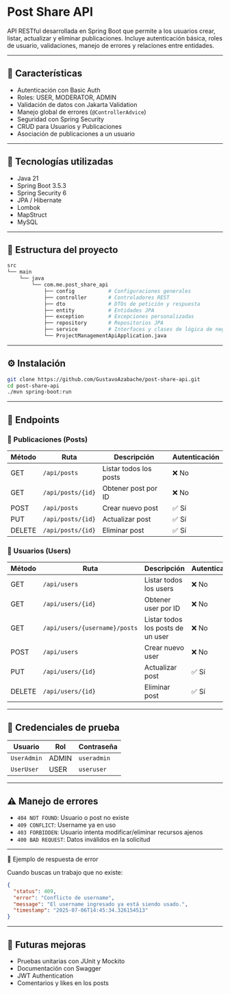 # Post Share API

API RESTful desarrollada en Spring Boot que permite a los usuarios crear, listar, actualizar y eliminar publicaciones. Incluye autenticación básica, roles de usuario, validaciones, manejo de errores y relaciones entre entidades.

---

## 🧩 Características

- Autenticación con Basic Auth
- Roles: USER, MODERATOR, ADMIN
- Validación de datos con Jakarta Validation
- Manejo global de errores (`@ControllerAdvice`)
- Seguridad con Spring Security
- CRUD para Usuarios y Publicaciones
- Asociación de publicaciones a un usuario

---

## 🚀 Tecnologías utilizadas

- Java 21
- Spring Boot 3.5.3
- Spring Security 6
- JPA / Hibernate
- Lombok
- MapStruct
- MySQL

---

## 📁 Estructura del proyecto

```bash
src
└── main
    └── java
        └── com.me.post_share_api
            ├── config           # Configuraciones generales
            ├── controller       # Controladores REST
            ├── dto              # DTOs de petición y respuesta
            ├── entity           # Entidades JPA
            ├── exception        # Excepciones personalizadas
            ├── repository       # Repositorios JPA
            ├── service          # Interfaces y clases de lógica de negocio            
            └── ProjectManagementApiApplication.java
```

---

## ⚙️ Instalación

```bash
git clone https://github.com/GustavoAzabache/post-share-api.git
cd post-share-api
./mvn spring-boot:run
```

---

## 🔗 Endpoints

### 📃 Publicaciones (Posts)
| Método | Ruta                  | Descripción                   | Autenticación  |
|--------|-----------------------|-------------------------------|----------------|
| GET    | `/api/posts`          | Listar todos los posts        | ❌ No          |
| GET    | `/api/posts/{id}`     | Obtener post por ID           | ❌ No          |
| POST   | `/api/posts`          | Crear nuevo post              | ✅ Sí          |
| PUT    | `/api/posts/{id}`     | Actualizar post               | ✅ Sí          |
| DELETE | `/api/posts/{id}`     | Eliminar post                 | ✅ Sí          |

### 📃 Usuarios (Users)
| Método | Ruta                           | Descripción                       | Autenticación |
|--------|--------------------------------|-----------------------------------|----------------|
| GET    | `/api/users`                   | Listar todos los users            | ❌ No          |
| GET    | `/api/users/{id}`              | Obtener user por ID               | ❌ No          |
| GET    | `/api/users/{username}/posts`  | Listar todos los posts de un user | ❌ No          |
| POST   | `/api/users`                   | Crear nuevo user                  | ❌ No          |
| PUT    | `/api/users/{id}`              | Actualizar post                   | ✅ Sí          |
| DELETE | `/api/users/{id}`              | Eliminar post                     | ✅ Sí          |

---

## 🔐 Credenciales de prueba

| Usuario     | Rol   |  Contraseña |
|-------------|-------|-------------|
| `UserAdmin` | ADMIN | `useradmin` |
| `UserUser`  | USER  | `useruser`  |

---

## ⚠️ Manejo de errores

- `404 NOT FOUND`: Usuario o post no existe
- `409 CONFLICT`: Username ya en uso
- `403 FORBIDDEN`: Usuario intenta modificar/eliminar recursos ajenos
- `400 BAD REQUEST`: Datos inválidos en la solicitud

---

🧪 Ejemplo de respuesta de error

Cuando buscas un trabajo que no existe:

```JSON
{
  "status": 409,
  "error": "Conflicto de username",
  "message": "El username ingresado ya está siendo usado.",
  "timestamp": "2025-07-06T14:45:34.326154513"
}
```

---

## 📌 Futuras mejoras
- Pruebas unitarias con JUnit y Mockito
- Documentación con Swagger
- JWT Authentication
- Comentarios y likes en los posts

